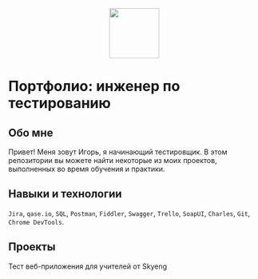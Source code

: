 <div id="header" align="center">
  <img src="https://media.giphy.com/media/IzwVFNZZyerjebAgcy/giphy.gif" width="100"/>
</div>

# Портфолио: инженер по тестированию

## Обо мне

Привет! Меня зовут Игорь, я начинающий тестировщик.
В этом репозитории вы можете найти некоторые из моих проектов, выполненных во время обучения и практики.

## Навыки и технологии

`Jira`, `qase.io`, `SQL`, `Postman`, `Fiddler`, `Swagger`, `Trello`,
`SoapUI`, `Charles`, `Git`, `Chrome DevTools`.

## Проекты

 Тест веб-приложения для учителей от Skyeng

